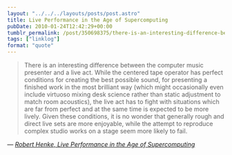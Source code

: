 ```yaml
---
layout: "../../../layouts/posts/post.astro"
title: Live Performance in the Age of Supercomputing
pubDate: 2010-01-24T12:42:29+00:00
tumblr_permalink: /post/350698375/there-is-an-interesting-difference-between-the
tags: ["linklog"]
format: "quote"
---
```


> There is an interesting difference between the computer music presenter and a live act. While the centered tape operator has perfect conditions for creating the best possible sound, for presenting a finished work in the most brilliant way (which might occasionally even include virtuoso mixing desk science rather than static adjustment to match room acoustics), the live act has to fight with situations which are far from perfect and at the same time is expected to be more lively. Given these conditions, it is no wonder that generally rough and direct live sets are more enjoyable, while the attempt to reproduce complex studio works on a stage seem more likely to fail.

— <cite>[Robert Henke, _Live Performance in the Age of Supercomputing_](http://www.monolake.de/interviews/supercomputing.html)</cite>
